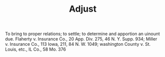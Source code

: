 ---
title: Adjust
letter: A
permalink: "/definitions/adjust.html"
body: To bring to proper relations; to settle; to determine and apportion an uinount
  due. Flaherty v. Insurance Co., 20 App. Div. 275, 46 N. Y. Supp. 934; Miller v.
  Insurance Co., 113 Iowa, 211, 84 N. W. 1049; washington County v. St. Louis, etc.,
  IL Co., 58 Mo. 376
published_at: '2018-07-07'
layout: post
---